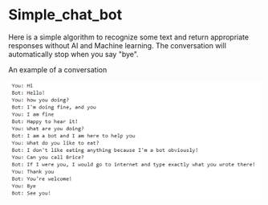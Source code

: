 # Simple_chat_bot
Here is a simple algorithm to recognize some text and return appropriate responses without AI and Machine learning.
The conversation will automatically stop when you say "bye".

An example of a conversation

![Example](Example1.PNG)
